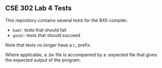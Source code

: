 CSE 302 Lab 4 Tests
-------------------

This repository contains several tests for the BXII compiler.

* `bad/`: tests that should fail
* `good/`: tests that should succeed

Note that tests no longer have a r_ prefix.

Where applicable, a .bx file is accompanied by a .expected file that
gives the expected output of the program.
